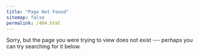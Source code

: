 ```yaml
---
title: "Page Not Found"
sitemap: false
permalink: /404.html
---
```


Sorry, but the page you were trying to view does not exist --- perhaps you can try searching for it below.

<script type="text/javascript"> var GOOG_FIXURL_LANG = 'en'; var GOOG_FIXURL_SITE = '{{ site.url }}' </script> <script type="text/javascript" src="//linkhelp.clients.google.com/tbproxy/lh/wm/fixurl.js"> </script>
